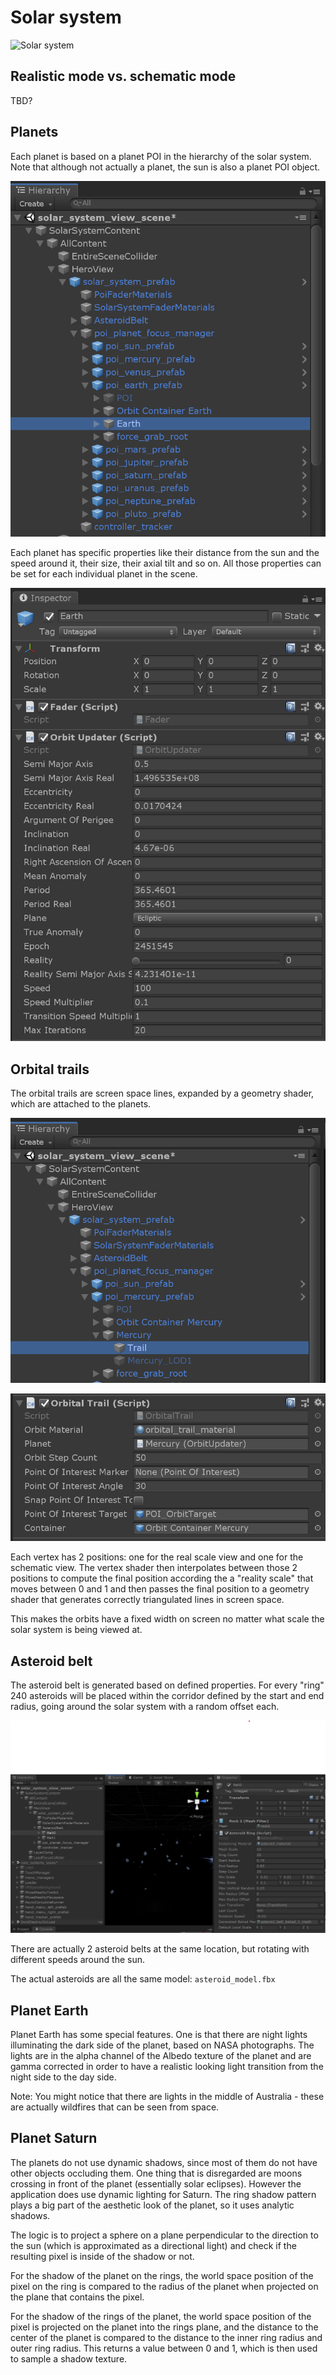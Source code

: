 # Solar system

![Solar system](Images/)

## Realistic mode vs. schematic mode

TBD?

## Planets

Each planet is based on a planet POI in the hierarchy of the solar system. Note that although not actually a planet, the sun is also a planet POI object.

![Planet hierarchy](Images/ge_unity_planet_hierarchy.png)

Each planet has specific properties like their distance from the sun and the speed around it, their size, their axial tilt and so on. All those properties can be set for each individual planet in the scene.

![Planet properties](Images/ge_unity_planet_properties.png)

## Orbital trails

The orbital trails are screen space lines, expanded by a geometry shader, which are attached to the planets.

![Orbital trails](Images/ge_unity_orbital_trails_hierarchy.png)

![Orbital trails](Images/ge_unity_orbital_trails.png)

Each vertex has 2 positions: one for the real scale view and one for the schematic view. The vertex shader then interpolates between those 2 positions to compute
the final position according the a "reality scale" that moves between 0 and 1 and then passes the final position to a geometry shader that generates correctly triangulated lines in screen space.

This makes the orbits have a fixed width on screen no matter what scale the solar system is being viewed at.

## Asteroid belt

The asteroid belt is generated based on defined properties. For every "ring" 240 asteroids will be placed within the corridor defined by the start and end radius, going around the solar system with a random offset each.

![Asteroid belt](Images/ge_unity_asteroid_belt.png)

There are actually 2 asteroid belts at the same location, but rotating with different speeds around the sun.

The actual asteroids are all the same model: `asteroid_model.fbx`

## Planet Earth

Planet Earth has some special features. One is that there are night lights illuminating the dark side of the planet, based on NASA photographs. The lights are in the alpha channel of the Albedo texture of the planet and are gamma corrected in order to have a realistic looking light transition from the night side to the day side.  

Note: You might notice that there are lights in the middle of Australia - these are actually wildfires that can be seen from space.

## Planet Saturn

The planets do not use dynamic shadows, since most of them do not have other objects occluding them. One thing that is disregarded are moons crossing in front of the planet (essentially solar eclipses). However the application does use dynamic lighting for Saturn. The ring shadow pattern plays a big part of the aesthetic look of the planet, so it uses analytic shadows.

The logic is to project a sphere on a plane perpendicular to the direction to the sun (which is  approximated as a directional light) and check if the resulting pixel is inside of the shadow or not.

For the shadow of the planet on the rings, the world space position of the pixel on the ring is compared to the radius of the planet when projected on the plane that contains the pixel.

For the shadow of the rings of the planet, the world space position of the pixel is projected on the planet into the rings plane, and the distance to the center of the planet is compared to the distance to the inner ring radius and outer ring radius. This returns a value between 0 and 1, which is then used to sample a shadow texture.